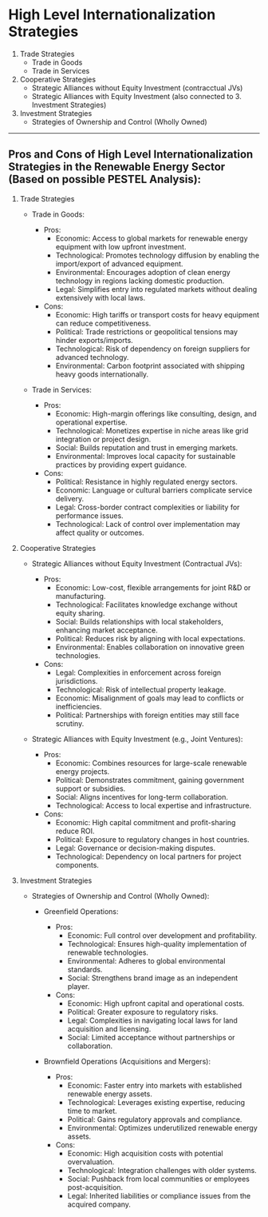 # High Level Internationalization Strategies

1. Trade Strategies
   - Trade in Goods
   - Trade in Services
2. Cooperative Strategies
   - Strategic Alliances without Equity Investment (contracctual JVs)
   - Strategic Alliances with Equity Investment (also connected to 3. Investment Strategies)
3. Investment Strategies
   - Strategies of Ownership and Control (Wholly Owned)

---

## Pros and Cons of High Level Internationalization Strategies in the Renewable Energy Sector (Based on possible PESTEL Analysis):

1. Trade Strategies
   - Trade in Goods:
     - Pros:
       - Economic: Access to global markets for renewable energy equipment with low upfront investment.
       - Technological: Promotes technology diffusion by enabling the import/export of advanced equipment.
       - Environmental: Encourages adoption of clean energy technology in regions lacking domestic production.
       - Legal: Simplifies entry into regulated markets without dealing extensively with local laws.
     - Cons:
       - Economic: High tariffs or transport costs for heavy equipment can reduce competitiveness.
       - Political: Trade restrictions or geopolitical tensions may hinder exports/imports.
       - Technological: Risk of dependency on foreign suppliers for advanced technology.
       - Environmental: Carbon footprint associated with shipping heavy goods internationally.

   - Trade in Services:
     - Pros:
       - Economic: High-margin offerings like consulting, design, and operational expertise.
       - Technological: Monetizes expertise in niche areas like grid integration or project design.
       - Social: Builds reputation and trust in emerging markets.
       - Environmental: Improves local capacity for sustainable practices by providing expert guidance.
     - Cons:
       - Political: Resistance in highly regulated energy sectors.
       - Economic: Language or cultural barriers complicate service delivery.
       - Legal: Cross-border contract complexities or liability for performance issues.
       - Technological: Lack of control over implementation may affect quality or outcomes.

2. Cooperative Strategies
   - Strategic Alliances without Equity Investment (Contractual JVs):
     - Pros:
       - Economic: Low-cost, flexible arrangements for joint R&D or manufacturing.
       - Technological: Facilitates knowledge exchange without equity sharing.
       - Social: Builds relationships with local stakeholders, enhancing market acceptance.
       - Political: Reduces risk by aligning with local expectations.
       - Environmental: Enables collaboration on innovative green technologies.
     - Cons:
       - Legal: Complexities in enforcement across foreign jurisdictions.
       - Technological: Risk of intellectual property leakage.
       - Economic: Misalignment of goals may lead to conflicts or inefficiencies.
       - Political: Partnerships with foreign entities may still face scrutiny.

   - Strategic Alliances with Equity Investment (e.g., Joint Ventures):
     - Pros:
       - Economic: Combines resources for large-scale renewable energy projects.
       - Political: Demonstrates commitment, gaining government support or subsidies.
       - Social: Aligns incentives for long-term collaboration.
       - Technological: Access to local expertise and infrastructure.
     - Cons:
       - Economic: High capital commitment and profit-sharing reduce ROI.
       - Political: Exposure to regulatory changes in host countries.
       - Legal: Governance or decision-making disputes.
       - Technological: Dependency on local partners for project components.

3. Investment Strategies
   - Strategies of Ownership and Control (Wholly Owned):
     - Greenfield Operations:
       - Pros:
         - Economic: Full control over development and profitability.
         - Technological: Ensures high-quality implementation of renewable technologies.
         - Environmental: Adheres to global environmental standards.
         - Social: Strengthens brand image as an independent player.
       - Cons:
         - Economic: High upfront capital and operational costs.
         - Political: Greater exposure to regulatory risks.
         - Legal: Complexities in navigating local laws for land acquisition and licensing.
         - Social: Limited acceptance without partnerships or collaboration.

     - Brownfield Operations (Acquisitions and Mergers):
       - Pros:
         - Economic: Faster entry into markets with established renewable energy assets.
         - Technological: Leverages existing expertise, reducing time to market.
         - Political: Gains regulatory approvals and compliance.
         - Environmental: Optimizes underutilized renewable energy assets.
       - Cons:
         - Economic: High acquisition costs with potential overvaluation.
         - Technological: Integration challenges with older systems.
         - Social: Pushback from local communities or employees post-acquisition.
         - Legal: Inherited liabilities or compliance issues from the acquired company.

